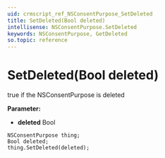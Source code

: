 ```yaml
---
uid: crmscript_ref_NSConsentPurpose_SetDeleted
title: SetDeleted(Bool deleted)
intellisense: NSConsentPurpose.SetDeleted
keywords: NSConsentPurpose, GetDeleted
so.topic: reference
---
```


# SetDeleted(Bool deleted)

true if the NSConsentPurpose is deleted

**Parameter:** 
* **deleted** Bool

```crmscript
NSConsentPurpose thing;
Bool deleted;
thing.SetDeleted(deleted);
```

